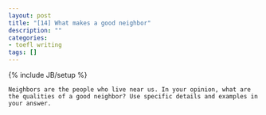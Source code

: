 ```yaml
---
layout: post
title: "[14] What makes a good neighbor"
description: ""
categories:
- toefl writing 
tags: []
---
```

{% include JB/setup %}

	Neighbors are the people who live near us. In your opinion, what are the qualities of a good neighbor? Use specific details and examples in your answer.
	

